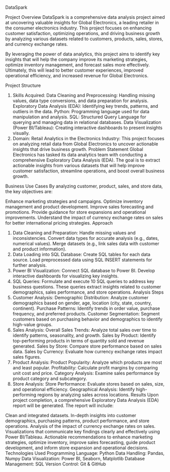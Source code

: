 DataSpark

Project Overview
DataSpark is a comprehensive data analysis project aimed at uncovering valuable insights for Global Electronics, a leading retailer in the consumer electronics industry. This project focuses on enhancing customer satisfaction, optimizing operations, and driving business growth by analyzing various datasets related to customers, products, sales, stores, and currency exchange rates.

By leveraging the power of data analytics, this project aims to identify key insights that will help the company improve its marketing strategies, optimize inventory management, and forecast sales more effectively. Ultimately, this will lead to better customer experiences, improved operational efficiency, and increased revenue for Global Electronics.

Project Structure
1. Skills Acquired:
Data Cleaning and Preprocessing: Handling missing values, data type conversions, and data preparation for analysis.
Exploratory Data Analysis (EDA): Identifying key trends, patterns, and outliers in the data.
Python: Programming language used for data manipulation and analysis.
SQL: Structured Query Language for querying and managing data in relational databases.
Data Visualization (Power BI/Tableau): Creating interactive dashboards to present insights visually.
2. Domain:
Retail Analytics in the Electronics Industry: This project focuses on analyzing retail data from Global Electronics to uncover actionable insights that drive business growth.
Problem Statement
Global Electronics has tasked its data analytics team with conducting a comprehensive Exploratory Data Analysis (EDA). The goal is to extract actionable insights from various datasets that will help improve customer satisfaction, streamline operations, and boost overall business growth.

Business Use Cases
By analyzing customer, product, sales, and store data, the key objectives are:

Enhance marketing strategies and campaigns.
Optimize inventory management and product development.
Improve sales forecasting and promotions.
Provide guidance for store expansions and operational improvements.
Understand the impact of currency exchange rates on sales for better international pricing strategies.
Approach
1. Data Cleaning and Preparation:
Handle missing values and inconsistencies.
Convert data types for accurate analysis (e.g., dates, numerical values).
Merge datasets (e.g., link sales data with customer and product information).
2. Data Loading into SQL Database:
Create SQL tables for each data source.
Load preprocessed data using SQL INSERT statements for further analysis.
3. Power BI Visualization:
Connect SQL database to Power BI.
Develop interactive dashboards for visualizing key insights.
4. SQL Queries:
Formulate and execute 10 SQL queries to address key business questions. These queries extract insights related to customer demographics, sales performance, and store operations.
Analysis Steps
1. Customer Analysis:
Demographic Distribution: Analyze customer demographics based on gender, age, location (city, state, country, continent).
Purchase Patterns: Identify trends in order value, purchase frequency, and preferred products.
Customer Segmentation: Segment customers based on purchasing behavior and demographics to identify high-value groups.
2. Sales Analysis:
Overall Sales Trends: Analyze total sales over time to identify patterns, seasonality, and growth.
Sales by Product: Identify top-performing products in terms of quantity sold and revenue generated.
Sales by Store: Compare store performance based on sales data.
Sales by Currency: Evaluate how currency exchange rates impact sales figures.
3. Product Analysis:
Product Popularity: Analyze which products are most and least popular.
Profitability: Calculate profit margins by comparing unit cost and price.
Category Analysis: Examine sales performance by product category and subcategory.
4. Store Analysis:
Store Performance: Evaluate stores based on sales, size, and operational efficiency.
Geographical Analysis: Identify high-performing regions by analyzing sales across locations.
Results
Upon project completion, a comprehensive Exploratory Data Analysis (EDA) report will be generated. The report will include:

Clean and integrated datasets.
In-depth insights into customer demographics, purchasing patterns, product performance, and store operations.
Analysis of the impact of currency exchange rates on sales.
Visualizations that communicate key findings clearly and effectively using Power BI/Tableau.
Actionable recommendations to enhance marketing strategies, optimize inventory, improve sales forecasting, guide product development, and inform store expansion and operational decisions.
Technologies Used
Programming Language: Python
Data Handling: Pandas, Numpy
Data Visualization: Power BI, Seaborn, Matplotlib
Database Management: SQL
Version Control: Git & GitHub
